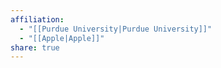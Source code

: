 ```yaml
---
affiliation:
  - "[[Purdue University|Purdue University]]"
  - "[[Apple|Apple]]"
share: true
---
```

